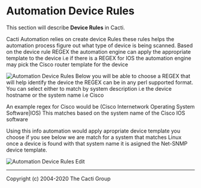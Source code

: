 # Automation Device Rules

This section will describe **Device Rules** in Cacti.

Cacti Automation relies on create device Rules these rules helps the automation process figure out what type of device is being scanned. Based on the device rule REGEX the automation engine can apply the appropriate template to the device i.e if there is a REGEX for IOS the automation engine may pick the Cisco router template for the device

![Automation Device Rules](images/automation-device-templates.png)
Below you will be able to choose a REGEX that will help identify the device the REGEX can be in any perl supported format. You can select either to match by system description i.e the device hostname or the system name i.e Cisco 

An example regex for Cisco would be
(Cisco Internetwork Operating System Software|IOS)
This matches based on the system name of the Cisco IOS software

Using this info automation would apply apropriate device template you choose if you see below we are match for a system that matches Linux once a device is found with that system name it is asigned the Net-SNMP device template.

![Automation Device Rules Edit](images/automation-device-templates-edit1.png)



---
Copyright (c) 2004-2020 The Cacti Group
<!--stackedit_data:
eyJoaXN0b3J5IjpbLTEyODU0Mzg4MjldfQ==
-->